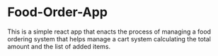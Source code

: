 # Food-Order-App
This is a simple react app that enacts the process of managing a food ordering system that helps manage a cart system calculating the total amount and the list of added items.
